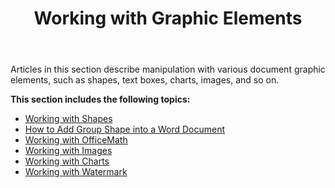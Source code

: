 ﻿---
title: Working with Graphic Elements
description: "Work with different graphic objects such as images, shapes, watermarks, and others in a document using python."
type: docs
weight: 150
url: /python-net/working-with-graphic-elements/
aliases: [/python/working-with-graphic-elements/]
---

Articles in this section describe manipulation with various document graphic elements, such as shapes, text boxes, charts, images, and so on. 

**This section includes the following topics:**
- [Working with Shapes](/words/python/working-with-shapes/)
- [How to Add Group Shape into a Word Document](/words/python/how-to-add-group-shape-into-a-word-document/)
- [Working with OfficeMath](/words/python/working-with-officemath/)
- [Working with Images](/words/python/working-with-images/)
- [Working with Charts](/words/python/working-with-charts/)
- [Working with Watermark](/words/python/working-with-watermark/)